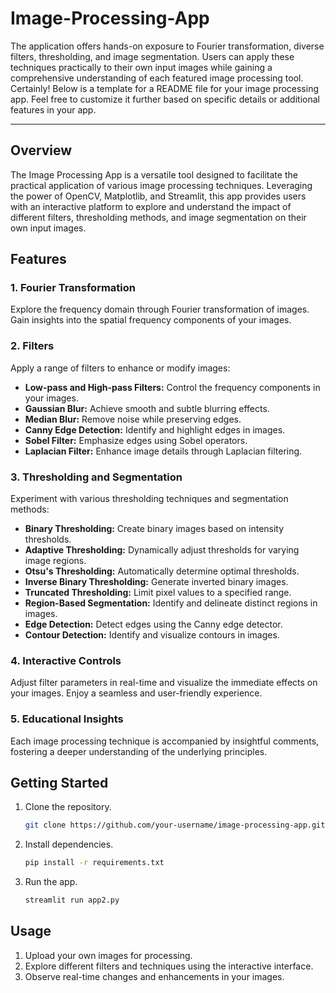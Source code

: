 # Image-Processing-App
The application offers hands-on exposure to Fourier transformation, diverse filters, thresholding, and image segmentation. Users can apply these techniques practically to their own input images while gaining a comprehensive understanding of each featured image processing tool.
Certainly! Below is a template for a README file for your image processing app. Feel free to customize it further based on specific details or additional features in your app.

---

## Overview

The Image Processing App is a versatile tool designed to facilitate the practical application of various image processing techniques. Leveraging the power of OpenCV, Matplotlib, and Streamlit, this app provides users with an interactive platform to explore and understand the impact of different filters, thresholding methods, and image segmentation on their own input images.

## Features

### 1. Fourier Transformation

Explore the frequency domain through Fourier transformation of images. Gain insights into the spatial frequency components of your images.

### 2. Filters

Apply a range of filters to enhance or modify images:
- **Low-pass and High-pass Filters:** Control the frequency components in your images.
- **Gaussian Blur:** Achieve smooth and subtle blurring effects.
- **Median Blur:** Remove noise while preserving edges.
- **Canny Edge Detection:** Identify and highlight edges in images.
- **Sobel Filter:** Emphasize edges using Sobel operators.
- **Laplacian Filter:** Enhance image details through Laplacian filtering.

### 3. Thresholding and Segmentation

Experiment with various thresholding techniques and segmentation methods:
- **Binary Thresholding:** Create binary images based on intensity thresholds.
- **Adaptive Thresholding:** Dynamically adjust thresholds for varying image regions.
- **Otsu's Thresholding:** Automatically determine optimal thresholds.
- **Inverse Binary Thresholding:** Generate inverted binary images.
- **Truncated Thresholding:** Limit pixel values to a specified range.
- **Region-Based Segmentation:** Identify and delineate distinct regions in images.
- **Edge Detection:** Detect edges using the Canny edge detector.
- **Contour Detection:** Identify and visualize contours in images.

### 4. Interactive Controls

Adjust filter parameters in real-time and visualize the immediate effects on your images. Enjoy a seamless and user-friendly experience.

### 5. Educational Insights

Each image processing technique is accompanied by insightful comments, fostering a deeper understanding of the underlying principles.

## Getting Started

1. Clone the repository.
   ```bash
   git clone https://github.com/your-username/image-processing-app.git
   ```

2. Install dependencies.
   ```bash
   pip install -r requirements.txt
   ```

3. Run the app.
   ```bash
   streamlit run app2.py
   ```

## Usage

1. Upload your own images for processing.
2. Explore different filters and techniques using the interactive interface.
3. Observe real-time changes and enhancements in your images.
